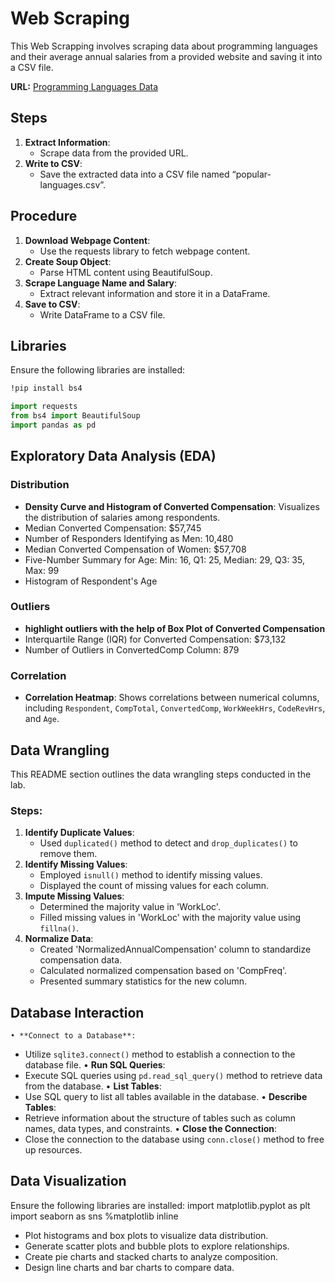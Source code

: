 # Web Scraping

This Web Scrapping involves scraping data about programming languages and their average annual salaries from a provided website and saving it into a CSV file.

**URL:** [Programming Languages Data](https://cf-courses-data.s3.us.cloud-object-storage.appdomain.cloud/IBM-DA0321EN-SkillsNetwork/labs/datasets/Programming_Languages.html)

## Steps
1. **Extract Information**: 
   - Scrape data from the provided URL.
2. **Write to CSV**: 
   - Save the extracted data into a CSV file named “popular-languages.csv”.

## Procedure
1. **Download Webpage Content**: 
   - Use the requests library to fetch webpage content.
2. **Create Soup Object**: 
   - Parse HTML content using BeautifulSoup.
3. **Scrape Language Name and Salary**: 
   - Extract relevant information and store it in a DataFrame.
4. **Save to CSV**: 
   - Write DataFrame to a CSV file.

## Libraries

Ensure the following libraries are installed:

```bash
!pip install bs4
```

```python
import requests
from bs4 import BeautifulSoup
import pandas as pd
```

## Exploratory Data Analysis (EDA)

### Distribution

- **Density Curve and Histogram of Converted Compensation**: Visualizes the distribution of salaries among respondents.
- Median Converted Compensation: $57,745
- Number of Responders Identifying as Men: 10,480
- Median Converted Compensation of Women: $57,708
- Five-Number Summary for Age: Min: 16, Q1: 25, Median: 29, Q3: 35, Max: 99
- Histogram of Respondent's Age

### Outliers

- **highlight outliers with the help of Box Plot of Converted Compensation**
- Interquartile Range (IQR) for Converted Compensation: $73,132
- Number of Outliers in ConvertedComp Column: 879

### Correlation

- **Correlation Heatmap**: Shows correlations between numerical columns, including `Respondent`, `CompTotal`, `ConvertedComp`, `WorkWeekHrs`, `CodeRevHrs`, and `Age`.

## Data Wrangling

This README section outlines the data wrangling steps conducted in the lab.

### Steps:
1. **Identify Duplicate Values**:
   - Used `duplicated()` method to detect and `drop_duplicates()` to remove them.
2. **Identify Missing Values**:
   - Employed `isnull()` method to identify missing values.
   - Displayed the count of missing values for each column.
3. **Impute Missing Values**:
   - Determined the majority value in 'WorkLoc'.
   - Filled missing values in 'WorkLoc' with the majority value using `fillna()`.
4. **Normalize Data**:
   - Created 'NormalizedAnnualCompensation' column to standardize compensation data.
   - Calculated normalized compensation based on 'CompFreq'.
   - Presented summary statistics for the new column.

## Database Interaction

	• **Connect to a Database**: 
   - Utilize `sqlite3.connect()` method to establish a connection to the database file.
	• **Run SQL Queries**: 
   - Execute SQL queries using `pd.read_sql_query()` method to retrieve data from the database.
	• **List Tables**: 
   - Use SQL query to list all tables available in the database.
	• **Describe Tables**: 
   - Retrieve information about the structure of tables such as column names, data types, and constraints.
	• **Close the Connection**: 
   - Close the connection to the database using `conn.close()` method to free up resources.

## Data Visualization


Ensure the following libraries are installed:
import matplotlib.pyplot as plt
import seaborn as sns
%matplotlib inline
- Plot histograms and box plots to visualize data distribution.
- Generate scatter plots and bubble plots to explore relationships.
- Create pie charts and stacked charts to analyze composition.
- Design line charts and bar charts to compare data.
```
